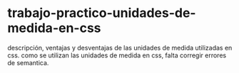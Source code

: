 # trabajo-practico-unidades-de-medida-en-css
descripción, ventajas y desventajas de las unidades de medida utilizadas en css.
como se utilizan las unidades de medida en css, falta corregir errores de semantica.
